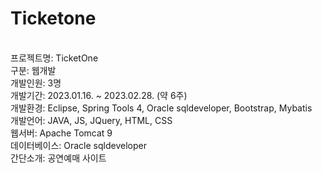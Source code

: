 # Ticketone

<br>프로젝트명: TicketOne
<br>구분: 웹개발
<br>개발인원: 3명
<br>개발기간: 2023.01.16. ~ 2023.02.28. (약 6주)
<br>개발환경: Eclipse, Spring Tools 4, Oracle sqldeveloper, Bootstrap, Mybatis
<br>개발언어: JAVA, JS, JQuery, HTML, CSS
<br>웹서버: Apache Tomcat 9
<br>데이터베이스: Oracle sqldeveloper
<br>간단소개: 공연예매 사이트

